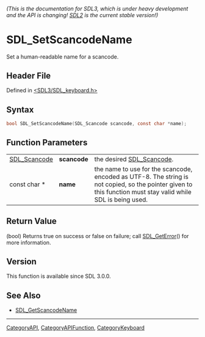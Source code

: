 ###### (This is the documentation for SDL3, which is under heavy development and the API is changing! [SDL2](https://wiki.libsdl.org/SDL2/) is the current stable version!)
# SDL_SetScancodeName

Set a human-readable name for a scancode.

## Header File

Defined in [<SDL3/SDL_keyboard.h>](https://github.com/libsdl-org/SDL/blob/main/include/SDL3/SDL_keyboard.h)

## Syntax

```c
bool SDL_SetScancodeName(SDL_Scancode scancode, const char *name);
```

## Function Parameters

|                              |              |                                                                                                                                                              |
| ---------------------------- | ------------ | ------------------------------------------------------------------------------------------------------------------------------------------------------------ |
| [SDL_Scancode](SDL_Scancode) | **scancode** | the desired [SDL_Scancode](SDL_Scancode).                                                                                                                    |
| const char *                 | **name**     | the name to use for the scancode, encoded as UTF-8. The string is not copied, so the pointer given to this function must stay valid while SDL is being used. |

## Return Value

(bool) Returns true on success or false on failure; call
[SDL_GetError](SDL_GetError)() for more information.

## Version

This function is available since SDL 3.0.0.

## See Also

- [SDL_GetScancodeName](SDL_GetScancodeName)

----
[CategoryAPI](CategoryAPI), [CategoryAPIFunction](CategoryAPIFunction), [CategoryKeyboard](CategoryKeyboard)

